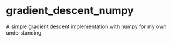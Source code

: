 # gradient_descent_numpy
A simple gradient descent implementation with numpy for my own understanding.
